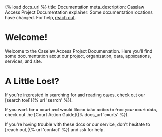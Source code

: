 {% load docs_url %}
title: Documentation
meta_description: Caselaw Access Project Documentation
explainer: Some documentation locations have changed. For help, <a href="{% url 'contact' %}">reach out</a>.

# Welcome!
Welcome to the Caselaw Access Project Documentation. Here you'll find some documentation about our project, organization, 
data, applications, services, and site.

# A Little Lost?

If you're interested in searching for and reading cases, check out our [search tool]({% url 'search' %}).

If you work for a court and would like to take action to free your court data, check out the
[Court Action Guide]({% docs_url 'courts' %}).

If you're having trouble with these docs or our service, don't hesitate to [reach out]({% url 'contact' %})
and ask for help.
